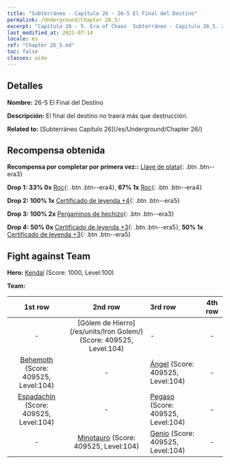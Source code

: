 ```yaml
---
title: "Subterráneo - Capítulo 26 - 26-5 El Final del Destino"
permalink: /Underground/Chapter 26_5/
excerpt: "Capítulo 26 - 5. Era of Chaos  Subterráneo - Capítulo 26_5. 26-5 El Final del Destino"
last_modified_at: 2021-07-14
locale: es
ref: "Chapter 26_5.md"
toc: false
classes: wide
---
```


## Detalles

 **Nombre:** 26-5 El Final del Destino

 **Descripción:** El final del destino no traerá más que destrucción.

 **Related to:** [Subterráneo Capítulo 26](/es/Underground/Chapter 26/)

## Recompensa obtenida

 **Recompensa por completar por primera vez::** [Llave de plata](/ItemsES/con_693/){: .btn .btn--era3}

 **Drop 1:** **33% 0x** [Roc](/ItemsES/unt_221/){: .btn .btn--era4}, **67% 1x** [Roc](/ItemsES/unt_221/){: .btn .btn--era4}

 **Drop 2:** **100% 1x** [Certificado de leyenda +4](/ItemsES/mat_95/){: .btn .btn--era5}

 **Drop 3:** **100% 2x** [Pergaminos de hechizo](/ItemsES/con_694/){: .btn .btn--era3}

 **Drop 4:** **50% 0x** [Certificado de leyenda +3](/ItemsES/mat_88/){: .btn .btn--era5}, **50% 1x** [Certificado de leyenda +3](/ItemsES/mat_88/){: .btn .btn--era5}


## Fight against Team
 **Hero:** [Kendal](/es/heroes/Kendal/) (Score: 1000, Level:100)

 **Team:**


  | 1st row | 2nd row | 3rd row | 4th row |
  |:----:|:----:|:----|:----:|
  | - | [Gólem de Hierro](/es/units/Iron Golem/) (Score: 409525, Level:104)  | - | - |
  | [Behemoth](/es/units/Behemoth/) (Score: 409525, Level:104)  | - | [Ángel](/es/units/Angel/) (Score: 409525, Level:104)  | - |
  | [Espadachín](/es/units/Swordsman/) (Score: 409525, Level:104)  | - | [Pegaso](/es/units/Pegasus/) (Score: 409525, Level:104)  | - |
  | - | [Minotauro](/es/units/Minotaur/) (Score: 409525, Level:104)  | [Genio](/es/units/Genie/) (Score: 409525, Level:104)  | - |


